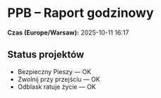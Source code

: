 # PPB – Raport godzinowy
**Czas (Europe/Warsaw):** 2025-10-11 16:17

## Status projektów
- Bezpieczny Pieszy — OK
- Zwolnij przy przejściu — OK
- Odblask ratuje życie — OK

